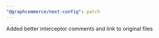 ```yaml
---
"@graphcommerce/next-config": patch
---
```


Added better interceptor comments and link to original files
